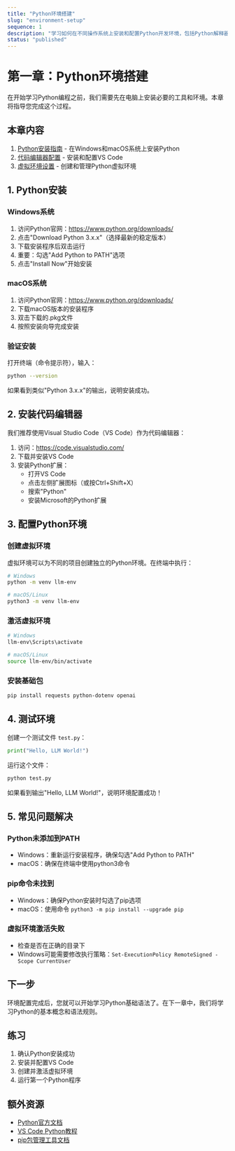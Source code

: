 ```yaml
---
title: "Python环境搭建"
slug: "environment-setup"
sequence: 1
description: "学习如何在不同操作系统上安装和配置Python开发环境，包括Python解释器、VS Code编辑器和虚拟环境的设置"
status: "published"
---
```


# 第一章：Python环境搭建

在开始学习Python编程之前，我们需要先在电脑上安装必要的工具和环境。本章将指导您完成这个过程。

## 本章内容

1. [Python安装指南](./python-installation.md) - 在Windows和macOS系统上安装Python
2. [代码编辑器配置](./vscode-setup.md) - 安装和配置VS Code
3. [虚拟环境设置](./virtual-environment.md) - 创建和管理Python虚拟环境

## 1. Python安装

### Windows系统
1. 访问Python官网：https://www.python.org/downloads/
2. 点击"Download Python 3.x.x"（选择最新的稳定版本）
3. 下载安装程序后双击运行
4. 重要：勾选"Add Python to PATH"选项
5. 点击"Install Now"开始安装

### macOS系统
1. 访问Python官网：https://www.python.org/downloads/
2. 下载macOS版本的安装程序
3. 双击下载的.pkg文件
4. 按照安装向导完成安装

### 验证安装
打开终端（命令提示符），输入：
```bash
python --version
```
如果看到类似"Python 3.x.x"的输出，说明安装成功。

## 2. 安装代码编辑器

我们推荐使用Visual Studio Code（VS Code）作为代码编辑器：

1. 访问：https://code.visualstudio.com/
2. 下载并安装VS Code
3. 安装Python扩展：
   - 打开VS Code
   - 点击左侧扩展图标（或按Ctrl+Shift+X）
   - 搜索"Python"
   - 安装Microsoft的Python扩展

## 3. 配置Python环境

### 创建虚拟环境
虚拟环境可以为不同的项目创建独立的Python环境。在终端中执行：

```bash
# Windows
python -m venv llm-env

# macOS/Linux
python3 -m venv llm-env
```

### 激活虚拟环境

```bash
# Windows
llm-env\Scripts\activate

# macOS/Linux
source llm-env/bin/activate
```

### 安装基础包
```bash
pip install requests python-dotenv openai
```

## 4. 测试环境

创建一个测试文件 `test.py`：

```python
print("Hello, LLM World!")
```

运行这个文件：
```bash
python test.py
```

如果看到输出"Hello, LLM World!"，说明环境配置成功！

## 5. 常见问题解决

### Python未添加到PATH
- Windows：重新运行安装程序，确保勾选"Add Python to PATH"
- macOS：确保在终端中使用python3命令

### pip命令未找到
- Windows：确保Python安装时勾选了pip选项
- macOS：使用命令 `python3 -m pip install --upgrade pip`

### 虚拟环境激活失败
- 检查是否在正确的目录下
- Windows可能需要修改执行策略：`Set-ExecutionPolicy RemoteSigned -Scope CurrentUser`

## 下一步

环境配置完成后，您就可以开始学习Python基础语法了。在下一章中，我们将学习Python的基本概念和语法规则。

## 练习
1. 确认Python安装成功
2. 安装并配置VS Code
3. 创建并激活虚拟环境
4. 运行第一个Python程序

## 额外资源
- [Python官方文档](https://docs.python.org/)
- [VS Code Python教程](https://code.visualstudio.com/docs/python/python-tutorial)
- [pip包管理工具文档](https://pip.pypa.io/)
